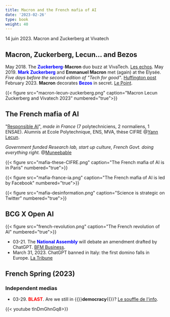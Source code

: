 ```yaml
---
title: Macron and the French mafia of AI
date: '2023-02-26'
type: book
weight: 40
---
```


14 juin 2023. Macron and Zuckerberg at Vivatech

<!--more-->

## Macron, Zuckerberg, Lecun... and Bezos

May 2018. The <b style="color:blue;">Zuckerberg</b>-<b>Macron</b> duo buzz at VivaTech. [Les echos](https://www.lesechos.fr/start-up/next40-vivatech/le-duo-zuckerberg-macron-fait-le-buzz-a-vivatech-132831).
May 2019. <b style="color:blue;">Mark Zuckerberg</b> and <b>Emmanuel Macron</b> met (again) at the Elysée. <i>Five days before the second edition of "Tech for good"</i>. [Huffington post](https://www.huffingtonpost.fr/politique/article/mark-zuckerberg-et-emmanuel-macron-se-sont-encore-rencontres-a-l-elysee_144827.html)
February 2023. <b>Macron</b> decorates <b style="color:blue;">Bezos</b> in secret. [Le Point](https://www.youtube.com/watch?v=kZPG9rmbdmw&ab_channel=LePoint).

{{< figure src="macron-lecun-zuckerberg.png" caption="Macron Lecun Zuckerberg and Vivatech 2023" numbered="true">}}

## The French mafia of AI

"[Responsible AI](https://ai.facebook.com/blog/large-language-model-llama-meta-ai/)", <i>made in France</i> (7 polytechniciens, 2 normaliens, 1 ENSAE). Alumnis at Ecole Polytechnique, ENS, MVA, thèse CIFRE @[Yann Lecun](https://twitter.com/ylecun/status/1629845738170597376?lang=en).

<i>Government funded Research lab, start up culture, French Govt. doing everything right.</i> @[Muneebable](https://twitter.com/Muneebable/status/1629850276092944384)

{{< figure src="mafia-these-CIFRE.png" caption="The French mafia of AI is in Paris" numbered="true">}}

{{< figure src="mafia-france-ia.png" caption="The French mafia of AI is led by Facebook" numbered="true">}}

{{< figure src="mafia-desinformation.png" caption="Science is strategic on Twitter" numbered="true">}}

## BCG X Open AI

{{< figure src="french-revolution.png" caption="The French revolution of AI" numbered="true">}}

- 03-21. The <b style="color:blue;">National Assembly</b> will debate an amendment drafted by ChatGPT. [BFM Business](https://www.bfmtv.com/tech/intelligence-artificielle/pour-la-premiere-fois-l-assemblee-nationale-va-debattre-d-un-amendement-redige-par-chat-gpt_AV-202303210310.html).
- March 31, 2023. ChatGPT banned in Italy: the first domino falls in Europe. [La Tribune](https://www.latribune.fr/technos-medias/informatique/chatgpt-interdit-en-italie-le-premier-domino-tombe-en-europe-957429.html)

## French Spring (2023)

### Independent medias
- 03-29. <b style="color:red;">BLAST</b>. Are we still in {{<hl>}}<b>democracy</b>{{</hl>}}? [Le souffle de l'info](https://www.blast-info.fr/articles/2023/sommes-nous-toujours-en-democratie-AwJ1_TmlTM-ONwHybrhuqQ).

{{< youtube tlnDmGhnGq8>}} 